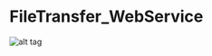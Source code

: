 # FileTransfer_WebService
![alt tag](https://github.com/FileTransfer_WebService/blob/master/FileTransfer.PNG)
